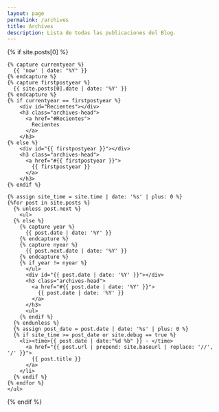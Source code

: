 ```yaml
---
layout: page
permalink: /archives
title: Archives
description: Lista de todas las publicaciones del Blog.
---
```


<section>
  {% if site.posts[0] %}

    {% capture currentyear %}
      {{ 'now' | date: "%Y" }}
    {% endcapture %}
    {% capture firstpostyear %}
      {{ site.posts[0].date | date: '%Y' }}
    {% endcapture %}
    {% if currentyear == firstpostyear %}
        <div id="Recientes"></div>
        <h3 class="archives-head">
          <a href="#Recientes">
            Recientes
          </a>
        </h3>
    {% else %}
        <div id="{{ firstpostyear }}"></div>
        <h3 class="archives-head">
          <a href="#{{ firstpostyear }}">
            {{ firstpostyear }}
          </a>
        </h3>
    {% endif %}

    {% assign site_time = site.time | date: '%s' | plus: 0 %}
    {%for post in site.posts %}
      {% unless post.next %}
        <ul>
      {% else %}
        {% capture year %}
          {{ post.date | date: '%Y' }}
        {% endcapture %}
        {% capture nyear %}
          {{ post.next.date | date: '%Y' }}
        {% endcapture %}
        {% if year != nyear %}
          </ul>
          <div id="{{ post.date | date: '%Y' }}"></div>
          <h3 class="archives-head">
            <a href="#{{ post.date | date: '%Y' }}">
              {{ post.date | date: '%Y' }}
            </a>
          </h3>
          <ul>
        {% endif %}
      {% endunless %}
      {% assign post_date = post.date | date: '%s' | plus: 0 %}
      {% if site_time >= post_date or site.debug == true %}
        <li><time>{{ post.date | date:"%d %b" }} - </time>
          <a href="{{ post.url | prepend: site.baseurl | replace: '//', '/' }}">
            {{ post.title }}
          </a>
        </li>
      {% endif %}
    {% endfor %}
    </ul>

  {% endif %}
</section>
